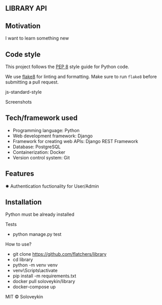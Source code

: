 ## LIBRARY API

## Motivation
I want to learn something new

## Code style

This project follows the [PEP 8](https://www.python.org/dev/peps/pep-0008/) style guide for Python code.

We use [flake8](https://flake8.pycqa.org/en/latest/) for linting and formatting. Make sure to run `flake8` before submitting a pull request.

js-standard-style

Screenshots


## Tech/framework used
  - Programming language: Python
  - Web development framework: Django
  - Framework for creating web APIs: Django REST Framework
  - Database: PostgreSQL
  - Containerization: Docker
  - Version control system: Git


## Features

✹ Authentication fuctionality for User/Admin


## Installation

  Python must be already installed


Tests
  - python manage.py test 

How to use?
- git clone https://github.com/flatchers/library
- cd library
- python -m venv venv
- venv\Scripts\activate
- pip install -m requirements.txt
- docker pull soloveykin/library
- docker-compose up



MIT © Soloveykin